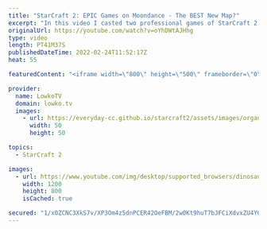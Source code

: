 ```yaml
---
title: "StarCraft 2: EPIC Games on Moondance - The BEST New Map?"
excerpt: "In this video I casted two professional games of StarCraft 2 on Moondance. Moondance is a map with a lot of bases but a short rush distance. A pocket third offers players a safe expansion but it has less mineral nodes than a regular base and only one gas geyser. This map is made by Marras, who also created"
originalUrl: https://youtube.com/watch?v=oYhDWtAJHhg
type: video
length: PT41M37S
publishedDateTime: 2022-02-24T11:52:17Z
heat: 55

featuredContent: "<iframe width=\"800\" height=\"500\" frameborder=\"0\" src=\"https://www.youtube.com/embed/oYhDWtAJHhg\" allow=\"accelerometer; autoplay; encrypted-media; gyroscope; picture-in-picture\" allowfullscreen></iframe>"

provider:
  name: LowkoTV
  domain: lowko.tv
  images:
    - url: https://everyday-cc.github.io/starcraft2/assets/images/organizations/lowko.tv-50x50.jpg
      width: 50
      height: 50

topics:
  - StarCraft 2

images:
  - url: https://www.youtube.com/img/desktop/supported_browsers/dinosaur.png
    width: 1200
    height: 800
    isCached: true

secured: "1/x0ZCNC3XkS7v/XP3Om4z5dnPCER42OeFBM/2w0Kt9huT7bJFCiXdvxZU4YGn6oPWd2Cuqo87v5Q58u9jjGiQfAc/y2nrfmPN0ViHYssFFiQZh2lwB4j/qk4wO9PaNiCUbOFjFiFHgMdigyfXu7tUnnYbNLG+knfSDfn6wctvyaADB1AHN00t8CnF+VFBQeHtsGaKoI1jEUhcyL13UD5WCGkapezF7TKRMBzf3RPH4SUmLa4TmRGpt3EFvekkbTwle5aAIrqjQYSiP8qo7zIvl16kmHndar5m2p779AREVYhfk5USqteYtO2PEyRCmAed8IH6FFb2b7qXZQ7QIF9N/ZXzIlCsIojFzhdsAttkG8Y2cipxF4/vNzVaGOULZq/X5V2eLe5mnVnenzo1cPwyjhd3OzGQzV6V/dcWu9MJA=;SmsSmlngWSz9Z0u+GRgLlA=="
---
```


